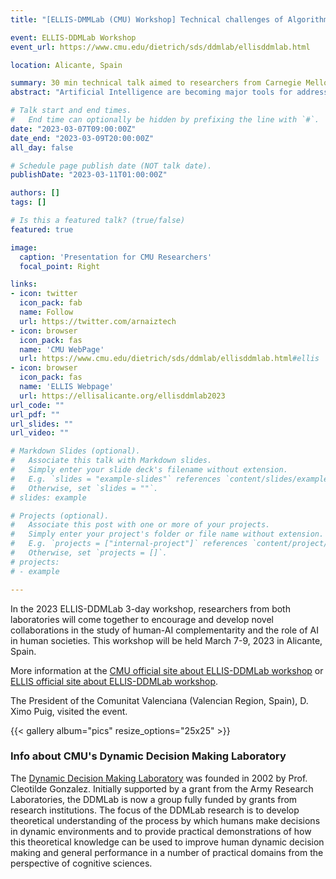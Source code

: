 ```yaml
---
title: "[ELLIS-DMMLab (CMU) Workshop] Technical challenges of Algorithmic Fairness"

event: ELLIS-DDMLab Workshop
event_url: https://www.cmu.edu/dietrich/sds/ddmlab/ellisddmlab.html

location: Alicante, Spain 

summary: 30 min technical talk aimed to researchers from Carnegie Mellon University from DDMLab. I presented the technical challenged from algorithmic challenges in data-centric interpretable approahces, Graph Fairness and long-term effects and feedback loops.
abstract: "Artificial Intelligence are becoming major tools for addressing complex social problems and are also increasingly used to make or support decisions about individuals in many consequential areas of their lives, from justice to healthcare. It is therefore necessary to consider the ethical implications of such decisions, including concepts such as privacy, transparency, accountability, reliability, trustworthiness, autonomy, and fairness. Specifically, we will explain the current landscape of algorithmic fairness in AI, i.e., that algorithms make unbiased decisions without discrimination. I first delved into the mathemathical definitions of fairness, the theory of the current approaches to reach fair decissions. Finally, I explained the 3 main challenges I am addressing in my PhD: data-centric models to understand the impact of fairness constraints in models and data, Graph Fairness and feedback-loops and long-term effects of alforithmic fairness."

# Talk start and end times.
#   End time can optionally be hidden by prefixing the line with `#`.
date: "2023-03-07T09:00:00Z"
date_end: "2023-03-09T20:00:00Z"
all_day: false

# Schedule page publish date (NOT talk date).
publishDate: "2023-03-11T01:00:00Z"

authors: []
tags: []

# Is this a featured talk? (true/false)
featured: true

image:
  caption: 'Presentation for CMU Researchers'
  focal_point: Right

links:
- icon: twitter
  icon_pack: fab
  name: Follow
  url: https://twitter.com/arnaiztech
- icon: browser
  icon_pack: fas
  name: 'CMU WebPage'
  url: https://www.cmu.edu/dietrich/sds/ddmlab/ellisddmlab.html#ellis
- icon: browser
  icon_pack: fas
  name: 'ELLIS Webpage'
  url: https://ellisalicante.org/ellisddmlab2023
url_code: ""
url_pdf: ""
url_slides: ""
url_video: ""

# Markdown Slides (optional).
#   Associate this talk with Markdown slides.
#   Simply enter your slide deck's filename without extension.
#   E.g. `slides = "example-slides"` references `content/slides/example-slides.md`.
#   Otherwise, set `slides = ""`.
# slides: example

# Projects (optional).
#   Associate this post with one or more of your projects.
#   Simply enter your project's folder or file name without extension.
#   E.g. `projects = ["internal-project"]` references `content/project/deep-learning/index.md`.
#   Otherwise, set `projects = []`.
# projects:
# - example

---
```


In the 2023 ELLIS-DDMLab 3-day workshop, researchers from both laboratories will come together to encourage and develop novel collaborations in the study of human-AI complementarity and the role of AI in human societies. This workshop will be held March 7-9, 2023 in Alicante, Spain.

More information at the [CMU official site about ELLIS-DDMLab workshop](https://www.cmu.edu/dietrich/sds/ddmlab/ellisddmlab.html#ellis) or [ELLIS official site about ELLIS-DDMLab workshop](https://ellisalicante.org/ellisddmlab2023).

The President of the Comunitat Valenciana (Valencian Region, Spain), D. Ximo Puig, visited the event. 

{{< gallery album="pics" resize_options="25x25" >}}

### Info about CMU's Dynamic Decision Making Laboratory

The [Dynamic Decision Making Laboratory](https://www.cmu.edu/dietrich/sds/ddmlab/index.html) was founded in 2002 by Prof. Cleotilde Gonzalez. Initially supported by a grant from the Army Research Laboratories, the DDMLab is now a group fully funded by grants from research institutions. The focus of the DDMLab research is to develop theoretical understanding of the process by which humans make decisions in dynamic environments and to provide practical demonstrations of how this theoretical knowledge can be used to improve human dynamic decision making and general performance in a number of practical domains from the perspective of cognitive sciences. 
